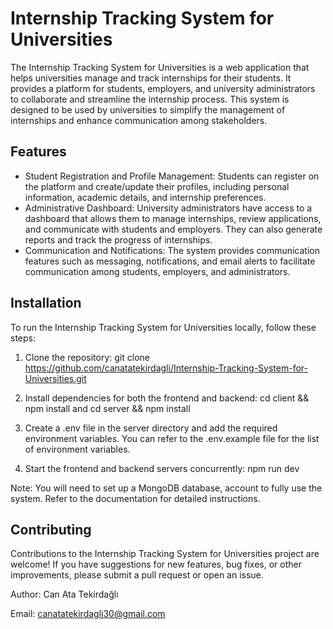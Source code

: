 
# Internship Tracking System for Universities

The Internship Tracking System for Universities is a web application that helps universities manage and track internships for their students. It provides a platform for students, employers, and university administrators to collaborate and streamline the internship process. This system is designed to be used by universities to simplify the management of internships and enhance communication among stakeholders.


## Features

- Student Registration and Profile Management: Students can register on the platform and create/update their profiles, including personal information, academic details, and internship preferences.
- Administrative Dashboard: University administrators have access to a dashboard that allows them to manage internships, review applications, and communicate with students and employers. They can also generate reports and track the progress of internships.
- Communication and Notifications: The system provides communication features such as messaging, notifications, and email alerts to facilitate communication among students, employers, and administrators.


  
## Installation

To run the Internship Tracking System for Universities locally, follow these steps:

1) Clone the repository: git clone https://github.com/canatatekirdagli/Internship-Tracking-System-for-Universities.git

2) Install dependencies for both the frontend and backend: cd client && npm install and cd server && npm install

3) Create a .env file in the server directory and add the required environment variables. You can refer to the .env.example file for the list of environment variables.

4) Start the frontend and backend servers concurrently: npm run dev

Note: You will need to set up a MongoDB database, account to fully use the system. Refer to the documentation for detailed instructions.
  
## Contributing

Contributions to the Internship Tracking System for Universities project are welcome! If you have suggestions for new features, bug fixes, or other improvements, please submit a pull request or open an issue.

Author: Can Ata Tekirdağlı

Email: canatatekirdagli30@gmail.com

  
